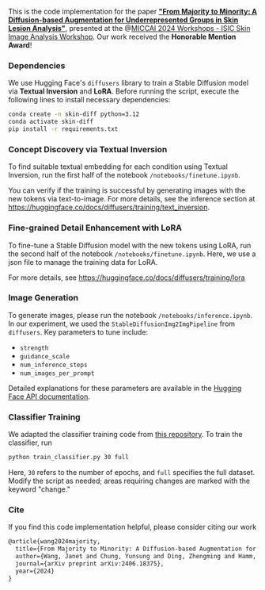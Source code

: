 This is the code implementation for the paper [**"From Majority to Minority: A Diffusion-based Augmentation for Underrepresented Groups in Skin Lesion Analysis"**](https://workshop.isic-archive.com/2024/paper_wang.pdf), presented at the @[MICCAI 2024 Workshops - ISIC Skin Image Analysis Workshop](https://workshop.isic-archive.com/2024/). Our work received the **Honorable Mention Award**!



### Dependencies

We use Hugging Face's `diffusers` library to train a Stable Diffusion model via **Textual Inversion** and **LoRA**. Before running the script, execute the following lines to install necessary dependencies:

```bash
conda create -n skin-diff python=3.12
conda activate skin-diff
pip install -r requirements.txt
```



### Concept Discovery via Textual Inversion

To find suitable textual embedding for each condition using Textual Inversion, run the first half of the notebook `/notebooks/finetune.ipynb`.

You can verify if the training is successful by generating images with the new tokens via text-to-image. For more details, see the inference section at https://huggingface.co/docs/diffusers/training/text_inversion.



### Fine-grained Detail Enhancement with LoRA

To fine-tune a Stable Diffusion model with the new tokens using LoRA, run the second half of the notebook `/notebooks/finetune.ipynb`. Here, we use a json file to manage the training data for LoRA.

For more details, see https://huggingface.co/docs/diffusers/training/lora



### Image Generation 

To generate images, please run the notebook `/notebooks/inference.ipynb`. In our experiment, we used the `StableDiffusionImg2ImgPipeline` from `diffusers`. Key parameters to tune include: 

- `strength`
- `guidance_scale`
- `num_inference_steps`
- `num_images_per_prompt`

Detailed explanations for these parameters are available in the [Hugging Face API documentation](https://huggingface.co/docs/diffusers/en/api/pipelines/stable_diffusion/img2img).



### Classifier Training

We adapted the classifier training code from [this repository](https://github.com/mattgroh/fitzpatrick17k). To train the classifier, run

```bash
python train_classifier.py 30 full
```



Here, `30` refers to the number of epochs, and `full` specifies the full dataset. Modify the script as needed; areas requiring changes are marked with the keyword "change."



### Cite

If you find this code implementation helpful, please consider citing our work

```latex
@article{wang2024majority,
  title={From Majority to Minority: A Diffusion-based Augmentation for Underrepresented       Groups in Skin Lesion Analysis},
  author={Wang, Janet and Chung, Yunsung and Ding, Zhengming and Hamm, Jihun},
  journal={arXiv preprint arXiv:2406.18375},
  year={2024}
}
```
